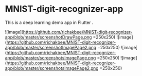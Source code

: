 # MNIST-digit-recognizer-app

This is a deep learning demo app in Flutter .

![image](https://github.com/richakbee/MNIST-digit-recognizer-app/blob/master/screenshotDrawPage.png =250x250)
![image](https://github.com/richakbee/MNIST-digit-recognizer-app/blob/master/screenshotImagePage2.png =250x250)
![image](https://github.com/richakbee/MNIST-digit-recognizer-app/blob/master/screenshotsImagePage.png =250x250)
![image](https://github.com/richakbee/MNIST-digit-recognizer-app/blob/master/screenshotsImagePage2.png =250x250)

